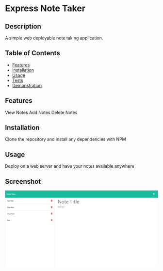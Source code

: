 # Express Note Taker

## Description
A simple web deployable note taking application.

  ## Table of Contents
* [Features](#features)
* [Installation](#installation)
* [Usage](#usage)
* [Tests](#tests)
* [Demonstration](#demonstration)

## Features
View Notes
Add Notes
Delete Notes

## Installation
Clone the repository and install any dependencies with NPM

## Usage
Deploy on a web server and have your notes available anywhere

## Screenshot
![Screenshot](./screenshot.png)
